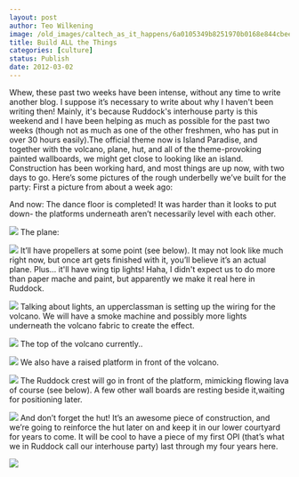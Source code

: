 ```yaml
---
layout: post
author: Teo Wilkening
image: /old_images/caltech_as_it_happens/6a0105349b8251970b0168e844cbee970c.jpg
title: Build ALL the Things 
categories: [culture]
status: Publish
date: 2012-03-02
---
```


Whew, these past two weeks have been intense, without any time to write another blog. I suppose it’s necessary to write about why I haven't been writing then!
Mainly, it's because Ruddock's interhouse party is this weekend and I have been helping as much as possible for the past two weeks (though not as much as one of the other freshmen, who has put in over 30 hours easily).The official theme now is Island Paradise, and together with the volcano, plane, hut, and all of the theme-provoking painted wallboards, we might get close to looking like an island. Construction has been working hard, and most things are up now, with two days to go. Here’s some pictures of the rough underbelly we’ve built for the party:
First a picture from about a week ago:

And now:
The dance floor is completed! It was harder than it looks to put down- the platforms underneath aren’t necessarily level with each other.


![](/old_images/caltech_as_it_happens/6a0105349b8251970b0163024ed591970d.jpg)
The plane:


![](/old_images/caltech_as_it_happens/6a0105349b8251970b016763434000970b.jpg)
It’ll have propellers at some point (see below). It may not look like much right now, but once art gets finished with it, you’ll believe it’s an actual plane. Plus... it'll have wing tip lights! Haha, I didn't expect us to do more than paper mache and paint, but apparently we make it real here in Ruddock.


![](/old_images/caltech_as_it_happens/6a0105349b8251970b0168e844ea8d970c.jpg)
Talking about lights, an upperclassman is setting up the wiring for the volcano. We will have a smoke machine and possibly more lights underneath the volcano fabric to create the effect.


![](/old_images/caltech_as_it_happens/6a0105349b8251970b0167634341d4970b.jpg)
The top of the volcano currently..


![](/old_images/caltech_as_it_happens/6a0105349b8251970b0163024ed26f970d.jpg)
We also have a raised platform in front of the volcano.


![](/old_images/caltech_as_it_happens/6a0105349b8251970b0168e844eb66970c.jpg)
The Ruddock crest will go in front of the platform, mimicking flowing lava of course (see below). A few other wall boards are resting beside it,waiting for positioning later.


![](/old_images/caltech_as_it_happens/6a0105349b8251970b0168e844ec7c970c.jpg)
And don’t forget the hut! It’s an awesome piece of construction, and we’re going to reinforce the hut later on and keep it in our lower courtyard for years to come. It will be cool to have a piece of my first OPI (that’s what we in Ruddock call our interhouse party) last through my four years here.


![](/old_images/caltech_as_it_happens/6a0105349b8251970b0167634344bf970b.jpg)

